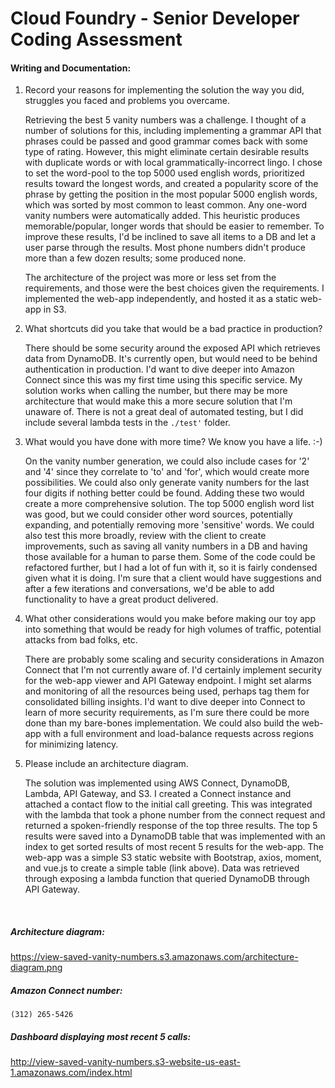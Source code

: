 # Cloud Foundry - Senior Developer Coding Assessment

#### Writing and Documentation:

1. Record your reasons for implementing the solution the way you did, struggles you faced and problems you overcame.

    Retrieving the best 5 vanity numbers was a challenge. I thought of a number of solutions for this, including 
    implementing a grammar API that phrases could be passed and good grammar comes back with some type of rating. 
    However, this might eliminate certain desirable results with duplicate words or with local grammatically-incorrect lingo. 
    I chose to set the word-pool to the top 5000 used english words, prioritized results toward the longest words,
    and created a popularity score of the phrase by getting the position in the most popular 5000 english words,
    which was sorted by most common to least common. Any one-word vanity numbers were automatically added.
    This heuristic produces memorable/popular, longer words that should be easier to remember.
    To improve these results, I'd be inclined to save all items to a DB and let a user parse through the results. 
    Most phone numbers didn't produce more than a few dozen results; some produced none. 
    
    The architecture of the project was more or less set from the requirements, and those were the best choices given 
    the requirements. I implemented the web-app independently, and hosted it as a static web-app in S3.

2. What shortcuts did you take that would be a bad practice in production?

    There should be some security around the exposed API which retrieves data from DynamoDB. It's currently open, but 
    would need to be behind authentication in production. I'd want to dive deeper into Amazon Connect since this was 
    my first time using this specific service. My solution works when calling the number, but there may be more architecture
    that would make this a more secure solution that I'm unaware of. There is not a great deal of automated testing, 
    but I did include several lambda tests in the `./test'` folder. 
   
3. What would you have done with more time? We know you have a life. :-)

    On the vanity number generation, we could also include cases for '2' and '4' since they correlate to 'to' and 'for', 
    which would create more possibilities. We could also only generate vanity numbers for the last four digits if 
    nothing better could be found. Adding these two would create a more comprehensive solution. The top 5000 english word list
    was good, but we could consider other word sources, potentially expanding, and potentially removing more 'sensitive' words.
    We could also test this more broadly, review with the client to create improvements, such as saving all 
    vanity numbers in a DB and having those available for a human to parse them. Some of the code could be refactored further,
    but I had a lot of fun with it, so it is fairly condensed given what it is doing. I'm sure that a client would have suggestions 
    and after a few iterations and conversations, we'd be able to add functionality to have a great product delivered. 

4. What other considerations would you make before making our toy app into something that would be ready for high volumes of traffic, potential attacks from bad folks, etc.

    There are probably some scaling and security considerations in Amazon Connect that I'm not currently aware of. I'd certainly
    implement security for the web-app viewer and API Gateway endpoint. I might set alarms and monitoring of all the resources being used, perhaps
    tag them for consolidated billing insights. I'd want to dive deeper into Connect to learn of more security requirements,
    as I'm sure there could be more done than my bare-bones implementation. We could also build the web-app with a full 
    environment and load-balance requests across regions for minimizing latency. 

5. Please include an architecture diagram.

    The solution was implemented using AWS Connect, DynamoDB, Lambda, API Gateway, and S3. I created a Connect instance 
    and attached a contact flow to the initial call greeting. This was integrated with the lambda that took a phone number 
    from the connect request and returned a spoken-friendly response of the top three results. 
    The top 5 results were saved into a DynamoDB table that was implemented with an index to get sorted results of most 
    recent 5 results for the web-app. The web-app was a simple S3 static website with Bootstrap, axios, moment, and vue.js to 
    create a simple table (link above). Data was retrieved through exposing a lambda function that queried DynamoDB through API Gateway. 
   
<br>

##### Architecture diagram:
<a href="https://view-saved-vanity-numbers.s3.amazonaws.com/architecture-diagram.png">
https://view-saved-vanity-numbers.s3.amazonaws.com/architecture-diagram.png
</a>
    
##### Amazon Connect number:
`(312) 265-5426`

##### Dashboard displaying most recent 5 calls:
<a href="http://view-saved-vanity-numbers.s3-website-us-east-1.amazonaws.com/index.html">
http://view-saved-vanity-numbers.s3-website-us-east-1.amazonaws.com/index.html
</a>
